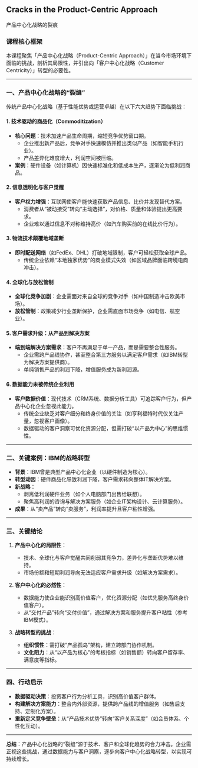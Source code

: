 ## Cracks in the Product-Centric Approach

产品中心化战略的裂痕

### 课程核心框架
本课程聚焦「产品中心化战略（Product-Centric Approach）」在当今市场环境下面临的挑战，剖析其局限性，并引出向「客户中心化战略（Customer Centricity）」转型的必要性。

---

### 一、产品中心化战略的“裂缝”
传统产品中心化战略（基于性能优势或运营卓越）在以下六大趋势下面临挑战：

#### 1. 技术驱动的商品化（Commoditization）
- **核心问题**：技术加速产品生命周期，缩短竞争优势窗口期。  
  - 企业推出新产品后，竞争对手快速模仿并推出类似产品（如智能手机行业）。  
  - 产品差异化难度增大，利润空间被压缩。  
- **案例**：硬件设备（如计算机）因快速标准化和低成本生产，逐渐沦为低利润商品。

#### 2. 信息透明化与客户觉醒
- **客户权力增强**：互联网使客户能快速获取产品信息、比价并发现替代方案。  
  - 消费者从“被动接受”转向“主动选择”，对价格、质量和体验提出更高要求。  
  - 企业难以通过信息不对称维持高价（如汽车购买前的在线比价行为）。  

#### 3. 物流技术颠覆地域垄断
- **即时配送网络**（如FedEx、DHL）打破地域限制，客户可轻松获取全球产品。  
  - 传统企业依赖“本地独家优势”的商业模式失效（如区域品牌面临跨境电商冲击）。  

#### 4. 全球化与放松管制
- **全球化竞争加剧**：企业需面对来自全球的竞争对手（如中国制造冲击欧美市场）。  
- **放松管制**：政策减少行业垄断保护，企业需直面市场竞争（如电信、航空业）。  

#### 5. 客户需求升级：从产品到解决方案
- **端到端解决方案需求**：客户不再满足于单一产品，而是需要整合性服务。  
  - 企业需跨产品线协作，甚至整合第三方服务以满足客户需求（如IBM转型为解决方案提供商）。  
  - 单纯销售产品的利润下降，增值服务成为新利润源。  

#### 6. 数据能力未被传统企业利用
- **客户数据价值**：现代技术（CRM系统、数据分析工具）可追踪客户行为，但产品中心化企业忽视此能力。  
  - 传统企业缺乏对客户细分和终身价值的关注（如亨利福特时代仅关注产量，忽视客户画像）。  
  - 数据驱动的客户洞察可优化资源分配，但需打破“以产品为中心”的思维惯性。  

---

### 二、关键案例：IBM的战略转型
- **背景**：IBM曾是典型产品中心化企业（以硬件制造为核心）。  
- **转型动因**：硬件商品化导致利润下降，客户需求转向整体IT解决方案。  
- **新战略**：  
  - 剥离低利润硬件业务（如个人电脑部门出售给联想）。  
  - 聚焦高利润的咨询与解决方案服务（如企业IT架构设计、云计算服务）。  
- **成果**：从“卖产品”转向“卖服务”，利润率提升且客户粘性增强。  

---

### 三、关键结论
1. **产品中心化的局限性**：  
   - 技术、全球化与客户觉醒共同削弱其竞争力，差异化与垄断优势难以维持。  
   - 市场份额和短期利润导向无法适应客户需求升级（如解决方案需求）。  

2. **客户中心化的必然性**：  
   - 数据能力使企业能识别高价值客户，优化资源分配（如优先服务高终身价值客户）。  
   - 从“交付产品”转向“交付价值”，通过解决方案和服务提升客户粘性（参考IBM模式）。  

3. **战略转型的挑战**：  
   - **组织惯性**：需打破“产品孤岛”架构，建立跨部门协作机制。  
   - **文化阻力**：从“以产品为核心”的考核指标（如销售额）转向客户留存率、满意度等指标。  

---

### 四、行动启示
- **数据驱动决策**：投资客户行为分析工具，识别高价值客户群体。  
- **构建解决方案能力**：整合内外部资源，提供跨产品线的增值服务（如售后支持、定制化方案）。  
- **重新定义竞争壁垒**：从“产品技术优势”转向“客户关系深度”（如会员体系、个性化互动）。  

--- 

**总结**：产品中心化战略的“裂缝”源于技术、客户和全球化趋势的合力冲击。企业需正视这些挑战，通过数据能力与客户洞察，逐步向客户中心化战略转型，以实现可持续增长。